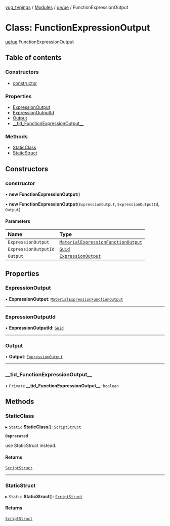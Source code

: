 [yug_typings](../README.md) / [Modules](../modules.md) / [ue/ue](../modules/ue_ue.md) / FunctionExpressionOutput

# Class: FunctionExpressionOutput

[ue/ue](../modules/ue_ue.md).FunctionExpressionOutput

## Table of contents

### Constructors

- [constructor](ue_ue.FunctionExpressionOutput.md#constructor)

### Properties

- [ExpressionOutput](ue_ue.FunctionExpressionOutput.md#expressionoutput)
- [ExpressionOutputId](ue_ue.FunctionExpressionOutput.md#expressionoutputid)
- [Output](ue_ue.FunctionExpressionOutput.md#output)
- [\_\_tid\_FunctionExpressionOutput\_\_](ue_ue.FunctionExpressionOutput.md#__tid_functionexpressionoutput__)

### Methods

- [StaticClass](ue_ue.FunctionExpressionOutput.md#staticclass)
- [StaticStruct](ue_ue.FunctionExpressionOutput.md#staticstruct)

## Constructors

### constructor

• **new FunctionExpressionOutput**()

• **new FunctionExpressionOutput**(`ExpressionOutput`, `ExpressionOutputId`, `Output`)

#### Parameters

| Name | Type |
| :------ | :------ |
| `ExpressionOutput` | [`MaterialExpressionFunctionOutput`](ue_ue.MaterialExpressionFunctionOutput.md) |
| `ExpressionOutputId` | [`Guid`](ue_ue_s.Guid.md) |
| `Output` | [`ExpressionOutput`](ue_ue.ExpressionOutput.md) |

## Properties

### ExpressionOutput

• **ExpressionOutput**: [`MaterialExpressionFunctionOutput`](ue_ue.MaterialExpressionFunctionOutput.md)

___

### ExpressionOutputId

• **ExpressionOutputId**: [`Guid`](ue_ue_s.Guid.md)

___

### Output

• **Output**: [`ExpressionOutput`](ue_ue.ExpressionOutput.md)

___

### \_\_tid\_FunctionExpressionOutput\_\_

• `Private` **\_\_tid\_FunctionExpressionOutput\_\_**: `boolean`

## Methods

### StaticClass

▸ `Static` **StaticClass**(): [`ScriptStruct`](ue_ue.ScriptStruct.md)

**`Deprecated`**

use StaticStruct instead.

#### Returns

[`ScriptStruct`](ue_ue.ScriptStruct.md)

___

### StaticStruct

▸ `Static` **StaticStruct**(): [`ScriptStruct`](ue_ue.ScriptStruct.md)

#### Returns

[`ScriptStruct`](ue_ue.ScriptStruct.md)
